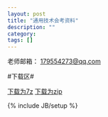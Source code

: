 ```yaml
---
layout: post
title: "通用技术会考资料"
description: ""
category: 
tags: []
---
```


老师邮箱： [179554273@qq.com](mailto:179554273@qq.com)

#下载区#

<a class="btn btn-large btn-primary" type="button" href="/file/huikao/tongji/tongyongjishuJune7.7z">下载为7z</a>
<a class="btn btn-large" type="button" href="/file/huikao/tongji/tongyongjishuJune7.zip">下载为zip</a>

{% include JB/setup %}
